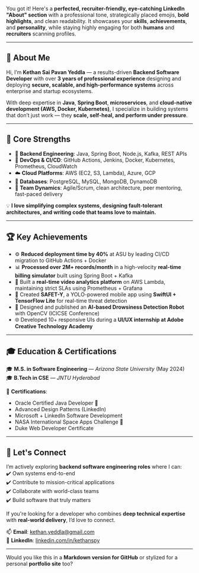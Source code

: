 You got it! Here's a **perfected, recruiter-friendly, eye-catching LinkedIn "About" section** with a professional tone, strategically placed emojis, **bold highlights**, and clean readability. It showcases your **skills**, **achievements**, and **personality**, while staying highly engaging for both **humans** and **recruiters** scanning profiles.

---

## 🚀 About Me

Hi, I’m **Kethan Sai Pavan Yeddla** — a results-driven **Backend Software Developer** with over **3 years of professional experience** designing and deploying **secure, scalable, and high-performance systems** across enterprise and startup ecosystems.

With deep expertise in **Java**, **Spring Boot**, **microservices**, and **cloud-native development (AWS, Docker, Kubernetes)**, I specialize in building systems that don’t just work — they **scale, self-heal, and perform under pressure**.

---

## 🧠 Core Strengths

- 🔧 **Backend Engineering**: Java, Spring Boot, Node.js, Kafka, REST APIs  
- 🧪 **DevOps & CI/CD**: GitHub Actions, Jenkins, Docker, Kubernetes, Prometheus, CloudWatch  
- ☁️ **Cloud Platforms**: AWS (EC2, S3, Lambda), Azure, GCP  
- 🧰 **Databases**: PostgreSQL, MySQL, MongoDB, DynamoDB  
- 🧠 **Team Dynamics**: Agile/Scrum, clean architecture, peer mentoring, fast-paced delivery  

💡 **I love simplifying complex systems, designing fault-tolerant architectures, and writing code that teams love to maintain.**

---

## 🏆 Key Achievements

- ⚙️ **Reduced deployment time by 40%** at ASU by leading CI/CD migration to GitHub Actions + Docker  
- 📊 **Processed over 2M+ records/month** in a high-velocity **real-time billing simulator** built using Spring Boot + Kafka  
- 🎥 Built a **real-time video analytics platform** on AWS Lambda, maintaining strict SLAs using Prometheus + Grafana  
- 📱 Created **SAFET-Y**, a YOLO-powered mobile app using **SwiftUI + TensorFlow Lite** for real-time threat detection  
- 🚗 Designed and published an **AI-based Drowsiness Detection Robot** with OpenCV (ICICSE Conference)  
- 🌐 Developed 10+ responsive UIs during a **UI/UX internship at Adobe Creative Technology Academy**  

---

## 🎓 Education & Certifications

🎓 **M.S. in Software Engineering** — *Arizona State University* (May 2024)  
🎓 **B.Tech in CSE** — *JNTU Hyderabad*  

📜 **Certifications**:  
- Oracle Certified Java Developer 🧾  
- Advanced Design Patterns (LinkedIn)  
- Microsoft + LinkedIn Software Development  
- NASA International Space Apps Challenge 🌌  
- Duke Web Developer Certificate  

---

## 🌟 Let's Connect

I’m actively exploring **backend software engineering roles** where I can:  
✔️ Own systems end-to-end  
✔️ Contribute to mission-critical applications  
✔️ Collaborate with world-class teams  
✔️ Build software that truly matters  

If you're looking for a developer who combines **deep technical expertise** with **real-world delivery**, I’d love to connect.

📫 **Email**: [kethan.yeddla@gmail.com](mailto:kethan.yeddla@gmail.com)  
🔗 **LinkedIn**: [linkedin.com/in/kethanspy](https://www.linkedin.com/in/kethanspy)

---

Would you like this in a **Markdown version for GitHub** or stylized for a personal **portfolio site** too?
